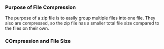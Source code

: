 ### Purpose of File Compression
The purpose of a zip file is to easily group multiple files into one file. They also are compressed, so the zip file has a smaller total file size compared to the files on their own.
### COmpression and File Size
